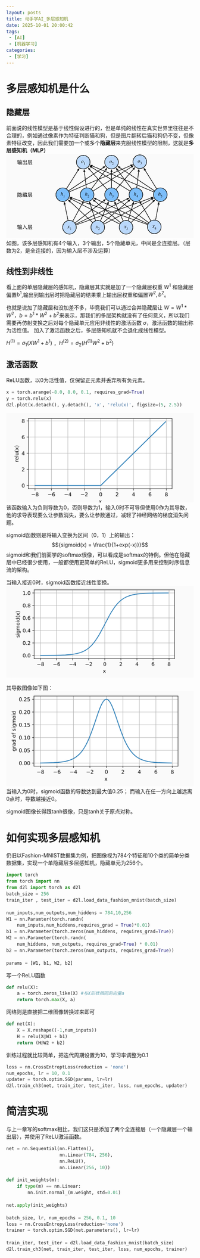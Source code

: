 ```yaml
---
layout: posts
title: 动手学AI_多层感知机
date: 2025-10-01 20:00:42
tags: 
 - [AI]
 - [机器学习]
categories: 
 - [学习]
---
```


# 多层感知机是什么
## 隐藏层
前面说的线性模型是基于线性假设进行的，但是单纯的线性在真实世界里往往是不合理的，例如通过像素作为特征判断猫和狗，但是图片翻转后猫和狗仍不变，但像素特征改变，因此我们需要加一个或多个**隐藏层**来克服线性模型的限制，这就是**多层感知机（MLP）**
![alt text](../images/隐藏层.png) 
如图，该多层感知机有4个输入，3个输出，5个隐藏单元，中间是全连接层。（层数为2，是全连接的，因为输入层不涉及运算）
## 线性到非线性
看上面的单层隐藏层的感知机，隐藏层其实就是加了一个隐藏层权重 ${W^1}$ 和隐藏层偏置${b^1}$,输出到输出层时把隐藏层的结果乘上输出层权重和偏置${W^2,b^2}$。

也就是说加了隐藏层和没加差不多，毕竟我们可以通过合并隐藏层让 ${W = W^1 * W^2}$，${b = b^1 * W^2 + b^2}$来表示，那我们的多层架构就没有了任何意义，所以我们需要再仿射变换之后对每个隐藏单元应用非线性的激活函数 ${\sigma}$，激活函数的输出称为活性值。 加入了激活函数之后，多层感知机就不会退化成线性模型。

${H^{(1)} = \sigma_1(XW^1+b^1)}$ ，${H^{(2)}=\sigma_2(H^{(1)}W^2 +b^2)}$

## 激活函数
ReLU函数，以0为活性值，仅保留正元素并丢弃所有负元素。

```py
x = torch.arange(-8.0, 8.0, 0.1, requires_grad=True)
y = torch.relu(x)
d2l.plot(x.detach(), y.detach(), 'x', 'relu(x)', figsize=(5, 2.5))
```

![alt text](../images/ReLU.png)
该函数输入为负则导数为0，否则导数为1，输入0时不可导但使用0作为其导数，他的求导表现要么让参数消失，要么让参数通过，减轻了神经网络的梯度消失问题。

sigmoid函数则是将输入变换为区间（0，1）上的输出：
$${sigmoid(x) = \frac{1}{1+exp(-x)}}$$
sigmoid和我们前面学的softmax很像，可以看成是softmax的特例。但他在隐藏层中已经很少使用，一般都使用更简单的ReLU，sigmoid更多用来控制时序信息流的架构。

当输入接近0时，sigmoid函数接近线性变换。
![](../images/sigmoid.png)

其导数图像如下图：
![](../images/sigmoid_grad.png)
当输入为0时，sigmoid函数的导数达到最大值0.25； 而输入在任一方向上越远离0点时，导数越接近0。

sigmoid图像长得跟tanh很像，只是tanh关于原点对称。

# 如何实现多层感知机
仍旧以Fashion-MNIST数据集为例，把图像视为784个特征和10个类的简单分类数据集，实现一个单隐藏层多层感知机，隐藏单元为256个。

```py
import torch
from torch import nn
from d2l import torch as d2l
batch_size = 256
train_iter , test_iter = d2l.load_data_fashion_mnist(batch_size)

num_inputs,num_outputs,num_hiddens = 784,10,256
W1 = nn.Paramter(torch.randn(
    num_inputs,num_hiddens,requires_grad = True)*0.01)
b1 = nn.Parameter(torch.zeros(num_hiddens, requires_grad=True))
W2 = nn.Parameter(torch.randn(
    num_hiddens, num_outputs, requires_grad=True) * 0.01)
b2 = nn.Parameter(torch.zeros(num_outputs, requires_grad=True))

params = [W1, b1, W2, b2]
```
写一个ReLU函数
```py
def relu(X):
    a = torch.zeros_like(X) #与X形状相同的向量a
    return torch.max(X, a)
```
网络则是直接把二维图像转换过来即可

```py
def net(X):
    X = X.reshape((-1,num_inputs))
    H = relu(X@W1 + b1)
    return (H@W2 + b2)
```
训练过程就比较简单，把迭代周期设置为10，学习率调整为0.1
```py
loss = nn.CrossEntroptLoss(reduction = 'none')
num_epochs, lr = 10, 0.1
updater = torch.optim.SGD(params, lr=lr)
d2l.train_ch3(net, train_iter, test_iter, loss, num_epochs, updater)
```
# 简洁实现
与上一章写的softmax相比，我们这只是添加了两个全连接层（一个隐藏层一个输出层），并使用了ReLU激活函数。
```py
net = nn.Sequential(nn.Flatten(),
                    nn.Linear(784, 256),
                    nn.ReLU(),
                    nn.Linear(256, 10))

def init_weights(m):
    if type(m) == nn.Linear:
        nn.init.normal_(m.weight, std=0.01)

net.apply(init_weights)

batch_size, lr, num_epochs = 256, 0.1, 10
loss = nn.CrossEntropyLoss(reduction='none')
trainer = torch.optim.SGD(net.parameters(), lr=lr)

train_iter, test_iter = d2l.load_data_fashion_mnist(batch_size)
d2l.train_ch3(net, train_iter, test_iter, loss, num_epochs, trainer)
```